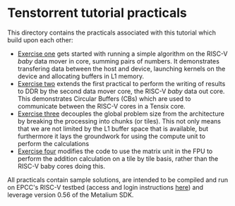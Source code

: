 # Tenstorrent tutorial practicals

This directory contains the practicals associated with this tutorial which build upon each other:

* [Exercise one](one) gets started with running a simple algorithm on the RISC-V _baby_ data mover in core, summing pairs of numbers. It demonstrates transfering data between the host and device, launching kernels on the device and allocating buffers in L1 memory.
* [Exercise two](two) extends the first practical to perform the writing of results to DDR by the second data mover core, the RISC-V _baby_ data out core. This demonstrates Circular Buffers (CBs) which are used to communicate between the RISC-V cores in a Tensix core.
* [Exercise three](three) decouples the global problem size from the architecture by breaking the processing into chunks (or tiles). This not only means that we are not limited by the L1 buffer space that is available, but furthermore it lays the groundwork for using the compute unit to perform the calculations
* [Exercise four](four) modifies the code to use the matrix unit in the FPU to perform the addition calculation on a tile by tile basis, rather than the RISC-V baby cores doing this.

All practicals contain sample solutions, are intended to be compiled and run on EPCC's RISC-V testbed (access and login instructions [here](general/RV-testbed.md)) and leverage version 0.56 of the Metalium SDK.
